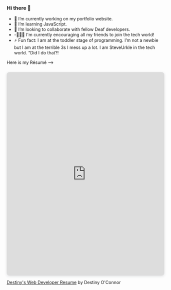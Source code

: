 ### Hi there 👋

- 🔭 I’m currently working on my portfolio website.
- 🌱 I’m learning JavaScript.
- 🤟 I’m looking to collaborate with fellow Deaf developers.
- -👩🏽‍💻 I'm currently encouraging all my friends to join the tech world!
- ⚡ Fun fact: I am at the toddler stage of programming. I’m not a newbie but I am at the terrible 3s I mess up a lot. I am SteveUrkle in the tech world. “Did I do that?!

Here is my Résumé --> <div style="position: relative; width: 100%; height: 0; padding-top: 129.4118%;
 padding-bottom: 0; box-shadow: 0 2px 8px 0 rgba(63,69,81,0.16); margin-top: 1.6em; margin-bottom: 0.9em; overflow: hidden;
 border-radius: 8px; will-change: transform;">
  <iframe loading="lazy" style="position: absolute; width: 100%; height: 100%; top: 0; left: 0; border: none; padding: 0;margin: 0;"
    src="https:&#x2F;&#x2F;www.canva.com&#x2F;design&#x2F;DAFKFOhrsOg&#x2F;view?embed" allowfullscreen="allowfullscreen" allow="fullscreen">
  </iframe>
</div>
<a href="https:&#x2F;&#x2F;www.canva.com&#x2F;design&#x2F;DAFKFOhrsOg&#x2F;view?utm_content=DAFKFOhrsOg&amp;utm_campaign=designshare&amp;utm_medium=embeds&amp;utm_source=link" target="_blank" rel="noopener">Destiny's Web Developer Resume</a> by Destiny O'Connor
